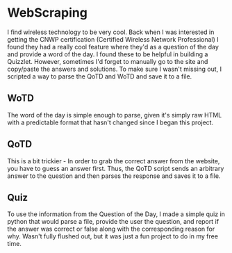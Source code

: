 # WebScraping
I find wireless technology to be very cool. Back when I was interested in getting the CNWP certification (Certified Wireless Network Professional) I found they had a really cool feature where they'd as a question of the day and provide a word of the day. I found these to be helpful in building a Quizzlet. However, sometimes I'd forget to manually go to the site and copy/paste the answers and solutions. To make sure I wasn't missing out, I scripted a way to parse the QoTD and WoTD and save it to a file.

## WoTD
The word of the day is simple enough to parse, given it's simply raw HTML with a predictable format that hasn't changed since I began this project.

## QoTD
This is a bit trickier - In order to grab the correct answer from the website, you have to guess an answer first. Thus, the QoTD script sends an arbitrary answer to the question and then parses the response and saves it to a file. 

## Quiz
To use the information from the Question of the Day, I made a simple quiz in python that would parse a file, provide the user the question, and report if the answer was correct or false along with the corresponding reason for why. Wasn't fully flushed out, but it was just a fun project to do in my free time.